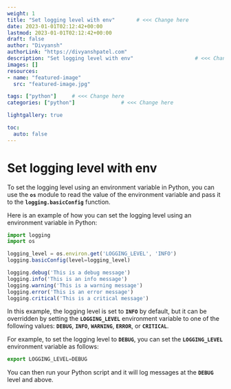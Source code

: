 ```yaml
---
weight: 1
title: "Set logging level with env"       # <<< Change here
date: 2023-01-01T02:12:42+00:00
lastmod: 2023-01-01T02:12:42+00:00
draft: false                
author: "Divyansh"
authorLink: "https://divyanshpatel.com"
description: "Set logging level with env"                    # <<< Change here
images: []
resources:
- name: "featured-image"
  src: "featured-image.jpg"

tags: ["python"]     # <<< Change here
categories: ["python"]               # <<< Change here

lightgallery: true

toc:
  auto: false
---
```


<!--more-->

# Set logging level with env

To set the logging level using an environment variable in Python, you can use the **`os`** module to read the value of the environment variable and pass it to the **`logging.basicConfig`** function.

Here is an example of how you can set the logging level using an environment variable in Python:

```jsx
import logging
import os

logging_level = os.environ.get('LOGGING_LEVEL', 'INFO')
logging.basicConfig(level=logging_level)

logging.debug('This is a debug message')
logging.info('This is an info message')
logging.warning('This is a warning message')
logging.error('This is an error message')
logging.critical('This is a critical message')
```

In this example, the logging level is set to **`INFO`** by default, but it can be overridden by setting the **`LOGGING_LEVEL`** environment variable to one of the following values: **`DEBUG`**, **`INFO`**, **`WARNING`**, **`ERROR`**, or **`CRITICAL`**.

For example, to set the logging level to **`DEBUG`**, you can set the **`LOGGING_LEVEL`** environment variable as follows:

```jsx
export LOGGING_LEVEL=DEBUG
```

You can then run your Python script and it will log messages at the **`DEBUG`**
 level and above.
